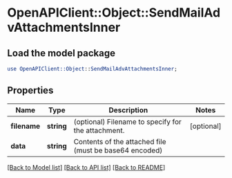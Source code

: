 # OpenAPIClient::Object::SendMailAdvAttachmentsInner

## Load the model package
```perl
use OpenAPIClient::Object::SendMailAdvAttachmentsInner;
```

## Properties
Name | Type | Description | Notes
------------ | ------------- | ------------- | -------------
**filename** | **string** | (optional) Filename to specify for the attachment. | [optional] 
**data** | **string** | Contents of the attached file (must be base64 encoded) | 

[[Back to Model list]](../README.md#documentation-for-models) [[Back to API list]](../README.md#documentation-for-api-endpoints) [[Back to README]](../README.md)


